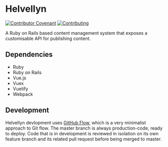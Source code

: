 # Helvellyn

[![Contributor Covenant](https://img.shields.io/badge/Contributor%20Covenant-v2.0%20adopted-ff69b4.svg)](CODE_OF_CONDUCT.md)
[![Contributing](https://img.shields.io/badge/contributions-welcome-blue.svg)](CONTRIBUTING.md)

A Ruby on Rails based content management system that exposes a customisable API for publishing content.

## Dependencies

- Ruby
- Ruby on Rails
- Vue.js
- Vuex
- Vuetify
- Webpack

## Development

Helvellyn devlopment uses [GitHub Flow](https://guides.github.com/introduction/flow/), which is a very minimalist approach to Git flow. The master branch is always production-code, ready to deploy. Code that is in development is reviewed in isolation on its own feature branch and its related pull request before being merged to master.
